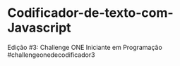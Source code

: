 # Codificador-de-texto-com-Javascript
Edição #3: Challenge ONE Iniciante em Programação
#challengeonedecodificador3
